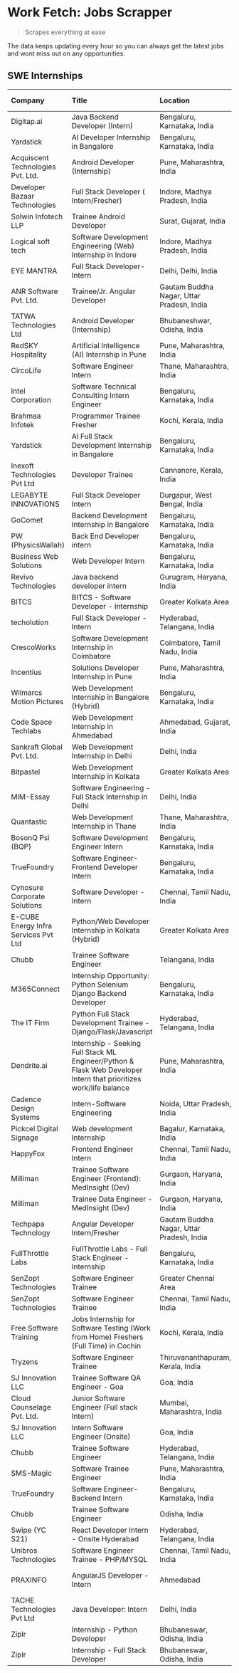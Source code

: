 # Work Fetch: Jobs Scrapper
> Scrapes everything at ease

The data keeps updating every hour so you can always get the latest jobs and wont miss out on any opportunities.

## SWE Internships
<!--START_SECTION:workfetch-->
| Company                              | Title                                                                                                              | Location                                  | Link                                                                                                                                                                                                                                                                                                                              | Date Posted   |
|:-------------------------------------|:-------------------------------------------------------------------------------------------------------------------|:------------------------------------------|:----------------------------------------------------------------------------------------------------------------------------------------------------------------------------------------------------------------------------------------------------------------------------------------------------------------------------------|:--------------|
| Digitap.ai                           | Java Backend Developer (Intern)                                                                                    | Bengaluru, Karnataka, India               | [Apply](https://in.linkedin.com/jobs/view/java-backend-developer-intern-at-digitap-ai-3912072525?refId=ibrIrlK77o7WoJb4MthmKA%3D%3D&trackingId=4fpksejnvdLHTCl7KXhLhA%3D%3D&position=17&pageNum=0&trk=public_jobs_jserp-result_search-card)                                                                                       | 2024-04-26    |
| Yardstick                            | AI Developer Internship in Bangalore                                                                               | Bengaluru, Karnataka, India               | [Apply](https://in.linkedin.com/jobs/view/ai-developer-internship-in-bangalore-at-yardstick-3912040150?refId=ibrIrlK77o7WoJb4MthmKA%3D%3D&trackingId=Y7rRzt4qZIGeNID4Xjt%2FEw%3D%3D&position=24&pageNum=0&trk=public_jobs_jserp-result_search-card)                                                                               | 2024-04-26    |
| Acquiscent Technologies Pvt. Ltd.    | Android Developer (Internship)                                                                                     | Pune, Maharashtra, India                  | [Apply](https://in.linkedin.com/jobs/view/android-developer-internship-at-acquiscent-technologies-pvt-ltd-3909395375?refId=pyKzkphSu5MDI%2Bs8MBegiA%3D%3D&trackingId=7asS2jlCa5HslMHMmlO8aA%3D%3D&position=22&pageNum=1&trk=public_jobs_jserp-result_search-card)                                                                 | 2024-04-26    |
| Developer Bazaar Technologies        | Full Stack Developer ( Intern/Fresher)                                                                             | Indore, Madhya Pradesh, India             | [Apply](https://in.linkedin.com/jobs/view/full-stack-developer-intern-fresher-at-developer-bazaar-technologies-3911563564?refId=Imo57RGMQuKhFlFN3dJBgw%3D%3D&trackingId=WItxwXwgiKEoYAHDbJqaqA%3D%3D&position=4&pageNum=3&trk=public_jobs_jserp-result_search-card)                                                               | 2024-04-26    |
| Solwin Infotech LLP                  | Trainee Android Developer                                                                                          | Surat, Gujarat, India                     | [Apply](https://in.linkedin.com/jobs/view/trainee-android-developer-at-solwin-infotech-llp-3909398018?refId=Imo57RGMQuKhFlFN3dJBgw%3D%3D&trackingId=coEUig%2BJqTRNmqKOACwvxw%3D%3D&position=6&pageNum=3&trk=public_jobs_jserp-result_search-card)                                                                                 | 2024-04-26    |
| Logical soft tech                    | Software Development Engineering (Web) Internship in Indore                                                        | Indore, Madhya Pradesh, India             | [Apply](https://in.linkedin.com/jobs/view/software-development-engineering-web-internship-in-indore-at-logical-soft-tech-3911339813?refId=ibrIrlK77o7WoJb4MthmKA%3D%3D&trackingId=6hyY1OdtpjbGCFFbhb3VLA%3D%3D&position=21&pageNum=0&trk=public_jobs_jserp-result_search-card)                                                    | 2024-04-25    |
| EYE MANTRA                           | Full Stack Developer- Intern                                                                                       | Delhi, Delhi, India                       | [Apply](https://in.linkedin.com/jobs/view/full-stack-developer-intern-at-eye-mantra-3909036272?refId=pyKzkphSu5MDI%2Bs8MBegiA%3D%3D&trackingId=Uep0WWHDdcmiQHsdl7Xt0A%3D%3D&position=25&pageNum=1&trk=public_jobs_jserp-result_search-card)                                                                                       | 2024-04-25    |
| ANR Software Pvt. Ltd.               | Trainee/Jr. Angular Developer                                                                                      | Gautam Buddha Nagar, Uttar Pradesh, India | [Apply](https://in.linkedin.com/jobs/view/trainee-jr-angular-developer-at-anr-software-pvt-ltd-3909033401?refId=vh%2FMCccCK4buriLhDZBPKg%3D%3D&trackingId=0ax4OMQltjtHL18zCWnVag%3D%3D&position=12&pageNum=2&trk=public_jobs_jserp-result_search-card)                                                                            | 2024-04-25    |
| TATWA Technologies Ltd               | Android Developer (Internship)                                                                                     | Bhubaneshwar, Odisha, India               | [Apply](https://in.linkedin.com/jobs/view/android-developer-internship-at-tatwa-technologies-ltd-3909032408?refId=vh%2FMCccCK4buriLhDZBPKg%3D%3D&trackingId=tva9VKa%2B2ZIa5NsLWkDPrg%3D%3D&position=18&pageNum=2&trk=public_jobs_jserp-result_search-card)                                                                        | 2024-04-25    |
| RedSKY Hospitality                   | Artificial Intelligence (AI) Internship in Pune                                                                    | Pune, Maharashtra, India                  | [Apply](https://in.linkedin.com/jobs/view/artificial-intelligence-ai-internship-in-pune-at-redsky-hospitality-3911339766?refId=vh%2FMCccCK4buriLhDZBPKg%3D%3D&trackingId=MKGAXoiJtydrKAstunpZnw%3D%3D&position=21&pageNum=2&trk=public_jobs_jserp-result_search-card)                                                             | 2024-04-25    |
| CircoLife                            | Software Engineer Intern                                                                                           | Thane, Maharashtra, India                 | [Apply](https://in.linkedin.com/jobs/view/software-engineer-intern-at-circolife-3909114641?refId=vh%2FMCccCK4buriLhDZBPKg%3D%3D&trackingId=rItBCU9hkc7ZpAXSjJitBA%3D%3D&position=25&pageNum=2&trk=public_jobs_jserp-result_search-card)                                                                                           | 2024-04-25    |
| Intel Corporation                    | Software Technical Consulting Intern Engineer                                                                      | Bengaluru, Karnataka, India               | [Apply](https://in.linkedin.com/jobs/view/software-technical-consulting-intern-engineer-at-intel-corporation-3909185823?refId=Imo57RGMQuKhFlFN3dJBgw%3D%3D&trackingId=sCNFnpfpBFXbLlhC7gsG%2Fw%3D%3D&position=3&pageNum=3&trk=public_jobs_jserp-result_search-card)                                                               | 2024-04-25    |
| Brahmaa Infotek                      | Programmer Trainee  Fresher                                                                                        | Kochi, Kerala, India                      | [Apply](https://in.linkedin.com/jobs/view/programmer-trainee-fresher-at-brahmaa-infotek-3909034284?refId=Imo57RGMQuKhFlFN3dJBgw%3D%3D&trackingId=2h7%2Fx8R0UQk714sgjAI%2FeA%3D%3D&position=8&pageNum=3&trk=public_jobs_jserp-result_search-card)                                                                                  | 2024-04-25    |
| Yardstick                            | AI Full Stack Development Internship in Bangalore                                                                  | Bengaluru, Karnataka, India               | [Apply](https://in.linkedin.com/jobs/view/ai-full-stack-development-internship-in-bangalore-at-yardstick-3911335875?refId=Imo57RGMQuKhFlFN3dJBgw%3D%3D&trackingId=wiadC9IXh72avZ%2BvLJnoMA%3D%3D&position=11&pageNum=3&trk=public_jobs_jserp-result_search-card)                                                                  | 2024-04-25    |
| Inexoft Technologies Pvt Ltd         | Developer Trainee                                                                                                  | Cannanore, Kerala, India                  | [Apply](https://in.linkedin.com/jobs/view/developer-trainee-at-inexoft-technologies-pvt-ltd-3909033647?refId=Imo57RGMQuKhFlFN3dJBgw%3D%3D&trackingId=WyOksnXRRl0QT%2Fm%2B3ahPjw%3D%3D&position=18&pageNum=3&trk=public_jobs_jserp-result_search-card)                                                                             | 2024-04-25    |
| LEGABYTE INNOVATIONS                 | Full Stack Developer Intern                                                                                        | Durgapur, West Bengal, India              | [Apply](https://in.linkedin.com/jobs/view/full-stack-developer-intern-at-legabyte-innovations-3909242720?refId=ibrIrlK77o7WoJb4MthmKA%3D%3D&trackingId=FQgc6Xgp%2BiX2GvVowC6mzA%3D%3D&position=23&pageNum=0&trk=public_jobs_jserp-result_search-card)                                                                             | 2024-04-24    |
| GoComet                              | Backend Development Internship in Bangalore                                                                        | Bengaluru, Karnataka, India               | [Apply](https://in.linkedin.com/jobs/view/backend-development-internship-in-bangalore-at-gocomet-3908958124?refId=vh%2FMCccCK4buriLhDZBPKg%3D%3D&trackingId=KocVfJKrpwS5COkIf5aNCQ%3D%3D&position=11&pageNum=2&trk=public_jobs_jserp-result_search-card)                                                                          | 2024-04-23    |
| PW (PhysicsWallah)                   | Back End Developer intern                                                                                          | Bengaluru, Karnataka, India               | [Apply](https://in.linkedin.com/jobs/view/back-end-developer-intern-at-pw-physicswallah-3907293630?refId=ibrIrlK77o7WoJb4MthmKA%3D%3D&trackingId=Ikg%2BE0fo7ihalxKBwsBaRw%3D%3D&position=20&pageNum=0&trk=public_jobs_jserp-result_search-card)                                                                                   | 2024-04-22    |
| Business Web Solutions               | Web Developer Intern                                                                                               | Bengaluru, Karnataka, India               | [Apply](https://in.linkedin.com/jobs/view/web-developer-intern-at-business-web-solutions-3906717928?refId=ibrIrlK77o7WoJb4MthmKA%3D%3D&trackingId=pkGkWfzojTQC53X0IEtLog%3D%3D&position=14&pageNum=0&trk=public_jobs_jserp-result_search-card)                                                                                    | 2024-04-20    |
| Revivo Technologies                  | Java backend developer intern                                                                                      | Gurugram, Haryana, India                  | [Apply](https://in.linkedin.com/jobs/view/java-backend-developer-intern-at-revivo-technologies-3906034446?refId=pyKzkphSu5MDI%2Bs8MBegiA%3D%3D&trackingId=i6%2BWyOdaoMPu%2FmE%2BzEcaEA%3D%3D&position=3&pageNum=1&trk=public_jobs_jserp-result_search-card)                                                                       | 2024-04-19    |
| BITCS                                | BITCS - Software Developer - Internship                                                                            | Greater Kolkata Area                      | [Apply](https://in.linkedin.com/jobs/view/bitcs-software-developer-internship-at-bitcs-3902366844?refId=Imo57RGMQuKhFlFN3dJBgw%3D%3D&trackingId=g5TpxpbyWj%2FUN%2B7o%2FiX89g%3D%3D&position=7&pageNum=3&trk=public_jobs_jserp-result_search-card)                                                                                 | 2024-04-19    |
| techolution                          | Full Stack Developer - Intern                                                                                      | Hyderabad, Telangana, India               | [Apply](https://in.linkedin.com/jobs/view/full-stack-developer-intern-at-techolution-3904814977?refId=pyKzkphSu5MDI%2Bs8MBegiA%3D%3D&trackingId=FrdCHDvBlObbVZU%2BAX3SQg%3D%3D&position=4&pageNum=1&trk=public_jobs_jserp-result_search-card)                                                                                     | 2024-04-18    |
| CrescoWorks                          | Software Development Internship in Coimbatore                                                                      | Coimbatore, Tamil Nadu, India             | [Apply](https://in.linkedin.com/jobs/view/software-development-internship-in-coimbatore-at-crescoworks-3904327953?refId=ibrIrlK77o7WoJb4MthmKA%3D%3D&trackingId=%2BuOAzqmoCehrKwwMCm1S6A%3D%3D&position=5&pageNum=0&trk=public_jobs_jserp-result_search-card)                                                                     | 2024-04-17    |
| Incentius                            | Solutions Developer Internship in Pune                                                                             | Pune, Maharashtra, India                  | [Apply](https://in.linkedin.com/jobs/view/solutions-developer-internship-in-pune-at-incentius-3904329499?refId=ibrIrlK77o7WoJb4MthmKA%3D%3D&trackingId=pd%2FAja0QOGuYFqSRCr855A%3D%3D&position=11&pageNum=0&trk=public_jobs_jserp-result_search-card)                                                                             | 2024-04-17    |
| Wilmarcs Motion Pictures             | Web Development Internship in Bangalore (Hybrid)                                                                   | Bengaluru, Karnataka, India               | [Apply](https://in.linkedin.com/jobs/view/web-development-internship-in-bangalore-hybrid-at-wilmarcs-motion-pictures-3904333111?refId=pyKzkphSu5MDI%2Bs8MBegiA%3D%3D&trackingId=h8BL8DSAUPvVCsPOsEZGUg%3D%3D&position=8&pageNum=1&trk=public_jobs_jserp-result_search-card)                                                       | 2024-04-17    |
| Code Space Techlabs                  | Web Development Internship in Ahmedabad                                                                            | Ahmedabad, Gujarat, India                 | [Apply](https://in.linkedin.com/jobs/view/web-development-internship-in-ahmedabad-at-code-space-techlabs-3904326925?refId=vh%2FMCccCK4buriLhDZBPKg%3D%3D&trackingId=vvH6eZ9AgFssfK4D%2FliR%2BA%3D%3D&position=10&pageNum=2&trk=public_jobs_jserp-result_search-card)                                                              | 2024-04-17    |
| Sankraft Global Pvt. Ltd.            | Web Development Internship in Delhi                                                                                | Delhi, India                              | [Apply](https://in.linkedin.com/jobs/view/web-development-internship-in-delhi-at-sankraft-global-pvt-ltd-3904333078?refId=vh%2FMCccCK4buriLhDZBPKg%3D%3D&trackingId=9zEc8d5CexL2mKUvk%2FaRcg%3D%3D&position=20&pageNum=2&trk=public_jobs_jserp-result_search-card)                                                                | 2024-04-17    |
| Bitpastel                            | Web Development Internship in Kolkata                                                                              | Greater Kolkata Area                      | [Apply](https://in.linkedin.com/jobs/view/web-development-internship-in-kolkata-at-bitpastel-3903194722?refId=vh%2FMCccCK4buriLhDZBPKg%3D%3D&trackingId=BMB0S6LRaaRKVII07Ytq6Q%3D%3D&position=1&pageNum=2&trk=public_jobs_jserp-result_search-card)                                                                               | 2024-04-16    |
| MiM-Essay                            | Software Engineering - Full Stack Internship in Delhi                                                              | Delhi, India                              | [Apply](https://in.linkedin.com/jobs/view/software-engineering-full-stack-internship-in-delhi-at-mim-essay-3901647332?refId=ibrIrlK77o7WoJb4MthmKA%3D%3D&trackingId=p3bw9oJAJxH58GEWc1%2B51Q%3D%3D&position=16&pageNum=0&trk=public_jobs_jserp-result_search-card)                                                                | 2024-04-15    |
| Quantastic                           | Web Development Internship in Thane                                                                                | Thane, Maharashtra, India                 | [Apply](https://in.linkedin.com/jobs/view/web-development-internship-in-thane-at-quantastic-3888221292?refId=vh%2FMCccCK4buriLhDZBPKg%3D%3D&trackingId=nO60y%2BYRGLgfL3Qj07i6wg%3D%3D&position=3&pageNum=2&trk=public_jobs_jserp-result_search-card)                                                                              | 2024-04-08    |
| BosonQ Psi (BQP)                     | Software Development Engineer Intern                                                                               | Bengaluru, Karnataka, India               | [Apply](https://in.linkedin.com/jobs/view/software-development-engineer-intern-at-bosonq-psi-bqp-3888328596?refId=ibrIrlK77o7WoJb4MthmKA%3D%3D&trackingId=pgJrD8JEwExiKAKMDqcNpg%3D%3D&position=25&pageNum=0&trk=public_jobs_jserp-result_search-card)                                                                            | 2024-04-06    |
| TrueFoundry                          | Software Engineer- Frontend Developer Intern                                                                       | Bengaluru, Karnataka, India               | [Apply](https://in.linkedin.com/jobs/view/software-engineer-frontend-developer-intern-at-truefoundry-3887320206?refId=ibrIrlK77o7WoJb4MthmKA%3D%3D&trackingId=q%2BBEwGjrr4ktp6xpnEysyQ%3D%3D&position=12&pageNum=0&trk=public_jobs_jserp-result_search-card)                                                                      | 2024-04-05    |
| Cynosure Corporate Solutions         | Software Developer -Intern                                                                                         | Chennai, Tamil Nadu, India                | [Apply](https://in.linkedin.com/jobs/view/software-developer-intern-at-cynosure-corporate-solutions-3884767755?refId=ibrIrlK77o7WoJb4MthmKA%3D%3D&trackingId=pSre%2FETPfEo1elyIT9E1EQ%3D%3D&position=15&pageNum=0&trk=public_jobs_jserp-result_search-card)                                                                       | 2024-04-04    |
| E-CUBE Energy Infra Services Pvt Ltd | Python/Web Developer Internship in Kolkata (Hybrid)                                                                | Greater Kolkata Area                      | [Apply](https://in.linkedin.com/jobs/view/python-web-developer-internship-in-kolkata-hybrid-at-e-cube-energy-infra-services-pvt-ltd-3882160442?refId=ibrIrlK77o7WoJb4MthmKA%3D%3D&trackingId=hG4JDdSL8ixEuONMq%2B8dIA%3D%3D&position=6&pageNum=0&trk=public_jobs_jserp-result_search-card)                                        | 2024-04-02    |
| Chubb                                | Trainee Software Engineer                                                                                          | Telangana, India                          | [Apply](https://in.linkedin.com/jobs/view/trainee-software-engineer-at-chubb-3909641440?refId=ibrIrlK77o7WoJb4MthmKA%3D%3D&trackingId=f2JWImpgngOOZfB8UwiPiw%3D%3D&position=13&pageNum=0&trk=public_jobs_jserp-result_search-card)                                                                                                | 2024-03-30    |
| M365Connect                          | Internship Opportunity: Python Selenium Django Backend Developer                                                   | Bengaluru, Karnataka, India               | [Apply](https://in.linkedin.com/jobs/view/internship-opportunity-python-selenium-django-backend-developer-at-m365connect-3868219387?refId=vh%2FMCccCK4buriLhDZBPKg%3D%3D&trackingId=Gt%2BnzNxp13lPBfj5lNDGMA%3D%3D&position=16&pageNum=2&trk=public_jobs_jserp-result_search-card)                                                | 2024-03-24    |
| The IT Firm                          | Python Full Stack Development Trainee - Django/Flask/Javascript                                                    | Hyderabad, Telangana, India               | [Apply](https://in.linkedin.com/jobs/view/python-full-stack-development-trainee-django-flask-javascript-at-the-it-firm-3864185812?refId=Imo57RGMQuKhFlFN3dJBgw%3D%3D&trackingId=4Lfsj0KRMTYGDu%2BgU1B0dA%3D%3D&position=23&pageNum=3&trk=public_jobs_jserp-result_search-card)                                                    | 2024-03-22    |
| Dendrite.ai                          | Internship - Seeking Full Stack ML Engineer/Python & Flask Web Developer Intern that prioritizes work/life balance | Pune, Maharashtra, India                  | [Apply](https://in.linkedin.com/jobs/view/internship-seeking-full-stack-ml-engineer-python-flask-web-developer-intern-that-prioritizes-work-life-balance-at-dendrite-ai-3853583202?refId=vh%2FMCccCK4buriLhDZBPKg%3D%3D&trackingId=cCQIEPEwKNto%2BTypEHM2oA%3D%3D&position=17&pageNum=2&trk=public_jobs_jserp-result_search-card) | 2024-03-12    |
| Cadence Design Systems               | Intern-Software Engineering                                                                                        | Noida, Uttar Pradesh, India               | [Apply](https://in.linkedin.com/jobs/view/intern-software-engineering-at-cadence-design-systems-3794689056?refId=Imo57RGMQuKhFlFN3dJBgw%3D%3D&trackingId=O1ufaIT1N0gYxhpt2o5ebw%3D%3D&position=5&pageNum=3&trk=public_jobs_jserp-result_search-card)                                                                              | 2024-03-09    |
| Pickcel Digital Signage              | Web development Internship                                                                                         | Bagalur, Karnataka, India                 | [Apply](https://in.linkedin.com/jobs/view/web-development-internship-at-pickcel-digital-signage-3849506118?refId=vh%2FMCccCK4buriLhDZBPKg%3D%3D&trackingId=pC01TblCT%2BjJDN3EQ8oTCA%3D%3D&position=4&pageNum=2&trk=public_jobs_jserp-result_search-card)                                                                          | 2024-03-08    |
| HappyFox                             | Frontend Engineer Intern                                                                                           | Chennai, Tamil Nadu, India                | [Apply](https://in.linkedin.com/jobs/view/frontend-engineer-intern-at-happyfox-3848357951?refId=pyKzkphSu5MDI%2Bs8MBegiA%3D%3D&trackingId=gQJ0xSzzzpbP0zbSidl2xQ%3D%3D&position=23&pageNum=1&trk=public_jobs_jserp-result_search-card)                                                                                            | 2024-03-07    |
| Milliman                             | Trainee Software Engineer (Frontend): MedInsight (Dev)                                                             | Gurgaon, Haryana, India                   | [Apply](https://in.linkedin.com/jobs/view/trainee-software-engineer-frontend-medinsight-dev-at-milliman-3792874280?refId=ibrIrlK77o7WoJb4MthmKA%3D%3D&trackingId=K0s7OpYpFKYYMactDwHAmw%3D%3D&position=8&pageNum=0&trk=public_jobs_jserp-result_search-card)                                                                      | 2024-03-01    |
| Milliman                             | Trainee Data Engineer - MedInsight (Dev)                                                                           | Gurgaon, Haryana, India                   | [Apply](https://in.linkedin.com/jobs/view/trainee-data-engineer-medinsight-dev-at-milliman-3789275187?refId=Imo57RGMQuKhFlFN3dJBgw%3D%3D&trackingId=6beZ%2F%2FeiokFbPp1PHvIL9g%3D%3D&position=2&pageNum=3&trk=public_jobs_jserp-result_search-card)                                                                               | 2024-02-23    |
| Techpapa Technology                  | Angular Developer Intern/Fresher                                                                                   | Gautam Buddha Nagar, Uttar Pradesh, India | [Apply](https://in.linkedin.com/jobs/view/angular-developer-intern-fresher-at-techpapa-technology-3834305862?refId=vh%2FMCccCK4buriLhDZBPKg%3D%3D&trackingId=2y%2Bq1epFLIFms%2BzVSNqWEQ%3D%3D&position=9&pageNum=2&trk=public_jobs_jserp-result_search-card)                                                                      | 2024-02-20    |
| FullThrottle Labs                    | FullThrottle Labs - Full Stack Engineer - Internship                                                               | Bengaluru, Karnataka, India               | [Apply](https://in.linkedin.com/jobs/view/fullthrottle-labs-full-stack-engineer-internship-at-fullthrottle-labs-3829636016?refId=vh%2FMCccCK4buriLhDZBPKg%3D%3D&trackingId=wwNK85h3wfxaWksS2ESnhQ%3D%3D&position=8&pageNum=2&trk=public_jobs_jserp-result_search-card)                                                            | 2024-02-17    |
| SenZopt Technologies                 | Software Engineer Trainee                                                                                          | Greater Chennai Area                      | [Apply](https://in.linkedin.com/jobs/view/software-engineer-trainee-at-senzopt-technologies-3827688781?refId=pyKzkphSu5MDI%2Bs8MBegiA%3D%3D&trackingId=%2BxdjytoLjJM8oInbVyBVbQ%3D%3D&position=9&pageNum=1&trk=public_jobs_jserp-result_search-card)                                                                              | 2024-02-12    |
| SenZopt Technologies                 | Software Engineer Trainee                                                                                          | Chennai, Tamil Nadu, India                | [Apply](https://in.linkedin.com/jobs/view/software-engineer-trainee-at-senzopt-technologies-3827686880?refId=pyKzkphSu5MDI%2Bs8MBegiA%3D%3D&trackingId=QS4ZxANg3pTLuWl2Ei6rkw%3D%3D&position=21&pageNum=1&trk=public_jobs_jserp-result_search-card)                                                                               | 2024-02-12    |
| Free Software Training               | Jobs Internship for Software Testing (Work from Home) Freshers (Full Time) in Cochin                               | Kochi, Kerala, India                      | [Apply](https://in.linkedin.com/jobs/view/jobs-internship-for-software-testing-work-from-home-freshers-full-time-in-cochin-at-free-software-training-3826557030?refId=Imo57RGMQuKhFlFN3dJBgw%3D%3D&trackingId=Rn6E79Ec4yC7uFIkfhAOZQ%3D%3D&position=10&pageNum=3&trk=public_jobs_jserp-result_search-card)                        | 2024-02-10    |
| Tryzens                              | Software Engineer Trainee                                                                                          | Thiruvananthapuram, Kerala, India         | [Apply](https://in.linkedin.com/jobs/view/software-engineer-trainee-at-tryzens-3809363491?refId=pyKzkphSu5MDI%2Bs8MBegiA%3D%3D&trackingId=7jQRbmZoZ90K42cZYGBgQA%3D%3D&position=10&pageNum=1&trk=public_jobs_jserp-result_search-card)                                                                                            | 2024-01-18    |
| SJ Innovation LLC                    | Trainee Software QA Engineer - Goa                                                                                 | Goa, India                                | [Apply](https://in.linkedin.com/jobs/view/trainee-software-qa-engineer-goa-at-sj-innovation-llc-3804578231?refId=Imo57RGMQuKhFlFN3dJBgw%3D%3D&trackingId=2Y2sM%2FAxEdeNS5hO0x1KdA%3D%3D&position=20&pageNum=3&trk=public_jobs_jserp-result_search-card)                                                                           | 2024-01-18    |
| Cloud Counselage Pvt. Ltd.           | Junior Software Engineer (Full stack Intern)                                                                       | Mumbai, Maharashtra, India                | [Apply](https://in.linkedin.com/jobs/view/junior-software-engineer-full-stack-intern-at-cloud-counselage-pvt-ltd-3803132814?refId=pyKzkphSu5MDI%2Bs8MBegiA%3D%3D&trackingId=cRKbbx4du4XnY%2FLiq8ZySQ%3D%3D&position=2&pageNum=1&trk=public_jobs_jserp-result_search-card)                                                         | 2024-01-11    |
| SJ Innovation LLC                    | Intern Software Engineer (Onsite)                                                                                  | Goa, India                                | [Apply](https://in.linkedin.com/jobs/view/intern-software-engineer-onsite-at-sj-innovation-llc-3799959011?refId=pyKzkphSu5MDI%2Bs8MBegiA%3D%3D&trackingId=qhjpLYzC2EfVK%2BiGzztyPw%3D%3D&position=17&pageNum=1&trk=public_jobs_jserp-result_search-card)                                                                          | 2024-01-11    |
| Chubb                                | Trainee Software Engineer                                                                                          | Hyderabad, Telangana, India               | [Apply](https://in.linkedin.com/jobs/view/trainee-software-engineer-at-chubb-3811550279?refId=vh%2FMCccCK4buriLhDZBPKg%3D%3D&trackingId=Z3vP3NeUktSY8zVm252fTA%3D%3D&position=23&pageNum=2&trk=public_jobs_jserp-result_search-card)                                                                                              | 2023-12-28    |
| SMS-Magic                            | Software Trainee Engineer                                                                                          | Pune, Maharashtra, India                  | [Apply](https://in.linkedin.com/jobs/view/software-trainee-engineer-at-sms-magic-3761409781?refId=pyKzkphSu5MDI%2Bs8MBegiA%3D%3D&trackingId=O%2FIj9PY3FaByRuavoa8qDw%3D%3D&position=5&pageNum=1&trk=public_jobs_jserp-result_search-card)                                                                                         | 2023-11-16    |
| TrueFoundry                          | Software Engineer-Backend Intern                                                                                   | Bengaluru, Karnataka, India               | [Apply](https://in.linkedin.com/jobs/view/software-engineer-backend-intern-at-truefoundry-3779508170?refId=pyKzkphSu5MDI%2Bs8MBegiA%3D%3D&trackingId=C%2B3XT9JqMeCYMY7RILpGqQ%3D%3D&position=6&pageNum=1&trk=public_jobs_jserp-result_search-card)                                                                                | 2023-11-10    |
| Chubb                                | Trainee Software Engineer                                                                                          | Odisha, India                             | [Apply](https://in.linkedin.com/jobs/view/trainee-software-engineer-at-chubb-3756335100?refId=Imo57RGMQuKhFlFN3dJBgw%3D%3D&trackingId=%2BljzRuVmLUYYudeF6lvwDA%3D%3D&position=14&pageNum=3&trk=public_jobs_jserp-result_search-card)                                                                                              | 2023-11-02    |
| Swipe (YC S21)                       | React Developer Intern - Onsite Hyderabad                                                                          | Hyderabad, Telangana, India               | [Apply](https://in.linkedin.com/jobs/view/react-developer-intern-onsite-hyderabad-at-swipe-yc-s21-3737600089?refId=pyKzkphSu5MDI%2Bs8MBegiA%3D%3D&trackingId=dleZfSEaPi4eNd742hZz4A%3D%3D&position=14&pageNum=1&trk=public_jobs_jserp-result_search-card)                                                                         | 2023-10-13    |
| Unibros Technologies                 | Software Engineer Trainee - PHP/MYSQL                                                                              | Chennai, Tamil Nadu, India                | [Apply](https://in.linkedin.com/jobs/view/software-engineer-trainee-php-mysql-at-unibros-technologies-3656599241?refId=pyKzkphSu5MDI%2Bs8MBegiA%3D%3D&trackingId=3%2FvQswnawv6oOg5Tz1ny3w%3D%3D&position=11&pageNum=1&trk=public_jobs_jserp-result_search-card)                                                                   | 2023-06-12    |
| PRAXINFO                             | AngularJS Developer - Intern | Ahmedabad                                                                           | Ahmedabad, Gujarat, India                 | [Apply](https://in.linkedin.com/jobs/view/angularjs-developer-intern-ahmedabad-at-praxinfo-3656594961?refId=Imo57RGMQuKhFlFN3dJBgw%3D%3D&trackingId=4GN4oCUH1fPp7bElRE2I3A%3D%3D&position=15&pageNum=3&trk=public_jobs_jserp-result_search-card)                                                                                  | 2023-06-12    |
| TACHE Technologies Pvt Ltd           | Java Developer: Intern                                                                                             | Delhi, India                              | [Apply](https://in.linkedin.com/jobs/view/java-developer-intern-at-tache-technologies-pvt-ltd-3627622735?refId=Imo57RGMQuKhFlFN3dJBgw%3D%3D&trackingId=2fCji2ItLI9e6P0r5dAjOA%3D%3D&position=1&pageNum=3&trk=public_jobs_jserp-result_search-card)                                                                                | 2023-06-06    |
| Ziplr                                | Internship - Python Developer                                                                                      | Bhubaneswar, Odisha, India                | [Apply](https://in.linkedin.com/jobs/view/internship-python-developer-at-ziplr-3645677592?refId=vh%2FMCccCK4buriLhDZBPKg%3D%3D&trackingId=cTMde36aBcGrQk6rO9e9Hg%3D%3D&position=13&pageNum=2&trk=public_jobs_jserp-result_search-card)                                                                                            | 2023-06-02    |
| Ziplr                                | Internship - Full Stack Developer                                                                                  | Bhubaneswar, Odisha, India                | [Apply](https://in.linkedin.com/jobs/view/internship-full-stack-developer-at-ziplr-3645675705?refId=vh%2FMCccCK4buriLhDZBPKg%3D%3D&trackingId=8vgJsAx6r9YJjeOjbQ6zMg%3D%3D&position=24&pageNum=2&trk=public_jobs_jserp-result_search-card)                                                                                        | 2023-06-02    |
<!--END_SECTION:workfetch-->
